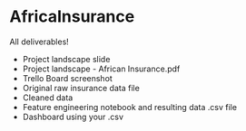 # AfricaInsurance
All deliverables! <br>
 * Project landscape slide
  * Project landscape - African Insurance.pdf 
 * Trello Board screenshot 
 * Original raw insurance data file 
 * Cleaned data 
 * Feature engineering notebook and resulting data .csv file 
 * Dashboard using your .csv 
